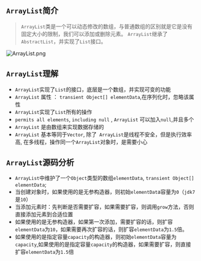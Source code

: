## `ArrayList`简介
>`ArrayList`类是一个可以动态修改的数组，与普通数组的区别就是它是没有固定大小的限制，我们可以添加或删除元素。
>`ArrayList`继承了`AbstractList`，并实现了`List`接口。

![ArrayList.png](https://i.loli.net/2021/03/31/KX9U1qfFQl5ZCVx.png)

## `ArrayList`理解
- `ArrayList`实现了`List`的接口，底层是一个数组，并实现可变的功能
- `ArrayList` 属性 ： `transient Object[] elementData`,在序列化时，忽略该属性
- `ArrayList`实现了`List`所有的操作 
- `permits all elements`, `including null` , `ArrayList` 可以加入`null`,并且多个
- `ArrayList` 是由数组来实现数据存储的
- `ArrayList` 基本等同于`Vector`, 除了` ArrayList`是线程不安全，但是执行效率高, 在多线程，操作同一个`ArrayList`对象时，是需要小心

## `ArrayList`源码分析


- `ArrayList`中维护了一个`Object`类型的数组`elementData`, `transient Object[] elementData`;
- 当创建对象时，如果使用的是无参构造器，则初始`elementDat`a容量为`0`（`jdk7`是`10`）
- 当添加元素时：先判断是否需要扩容，如果需要扩容，则调用`grow`方法，否则直接添加元素到合适位置
- 如果使用的是无参构造器，如果第一次添加，需要扩容的话，则扩容`elementData`为`10`，如果需要再次扩容的话，则扩容`elementData`为`1.5`倍。
- 如果使用的是指定容量`capacity`的构造器，则初始`elementData`容量为`capacity`,如果使用的是指定容量`capacity`的构造器，如果需要扩容，则直接扩容`elementData`为`1.5`倍
